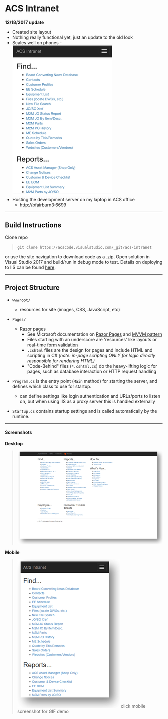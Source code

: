 ﻿# **ACS Intranet**

**12/18/2017 update**
* Created site layout
* Nothing really functional yet, just an update to the old look
* Scales well on phones - ![screenshot](Intranet/wwwroot/images/phone-screenshot.png)
* Hosting the development server on my laptop in ACS office
    * http://bfairburn3:6699

----------------------

## Build Instructions
Clone repo  

> `git clone https://acscode.visualstudio.com/_git/acs-intranet`

or use the site navigation to download code as a .zip. Open solution in Visual Studio 2017 and build/run in debug mode to test. Details on deploying to IIS can be found [here](https://docs.microsoft.com/en-us/aspnet/core/publishing/iis?tabs=aspnetcore2x).

----------------------

## Project Structure

* `wwwroot/`
  - resources for site (images, CSS, JavaScript, etc)

* `Pages/`
  - Razor pages 
    - See Microsoft documentation on [Razor Pages](https://docs.microsoft.com/en-us/aspnet/core/mvc/razor-pages/?tabs=visual-studio) and [MVVM pattern](https://msdn.microsoft.com/en-us/library/hh848246.aspx)
    - Files starting with an underscore are 'resources' like layouts or real-time [form validation](https://docs.microsoft.com/en-us/aspnet/core/tutorials/razor-pages/validation)
    - `.cshtml` files are the design for pages and include HTML and scripting in C# *(note: in-page scripting ONLY for logic directly responsible for rendering HTML)*
    - "Code-Behind" files (`*.cshtml.cs`) do the heavy-lifting logic for pages, such as database interaction or HTTP request handling

* `Program.cs` is the entry point (`Main` method) for starting the server, and defines which class to use for startup.
  - can define settings like login authentication and URLs/ports to listen on, but when using IIS as a proxy server this is handled externally

* `Startup.cs` contains startup settings and is called automatically by the runtime. 
----------------------

#### Screenshots
**Desktop**
>![screenshot](Intranet/wwwroot/images/screenshots/desktop.png)

**Mobile**
>[![screenshot](Intranet/wwwroot/images/screenshots/phone.png)](Intranet/wwwroot/images/screenshots/phone-animated.gif)
click mobile screenshot for GIF demo
